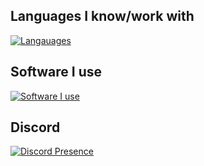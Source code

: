 

## Languages I know/work with

[![Langauages](https://skills.thijs.gg/icons?i=cs,java,nodejs,js,py,css,html,cpp,c#)](https://skills.thijs.gg)

## Software I use

[![Software I use](https://skills.thijs.gg/icons?i=visualstudio,vscode)](https://skills.thijs.gg)

## Discord 
[![Discord Presence](https://lanyard.cnrad.dev/api/796520457418965080)](https://discord.com/users/796520457418965080)


